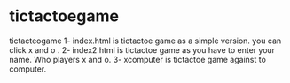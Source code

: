 # tictactoegame
tictacteogame
1- index.html is tictactoe game as a simple version. you can click x and o .
2- index2.html is tictactoe game as you have to enter your name. Who players x and o.
3-  xcomputer is tictactoe game against to computer.
